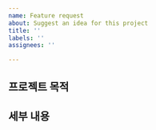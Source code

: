 ```yaml
---
name: Feature request
about: Suggest an idea for this project
title: ''
labels: ''
assignees: ''

---
```


## 프로젝트 목적 

## 세부 내용
